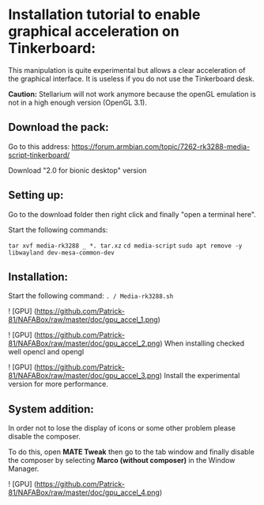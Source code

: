
# Installation tutorial to enable graphical acceleration on Tinkerboard:

This manipulation is quite experimental but allows a clear acceleration of the graphical interface. It is useless if you do not use the Tinkerboard desk.

__Caution:__ Stellarium will not work anymore because the openGL emulation is not in a high enough version (OpenGL 3.1).

## Download the pack:

Go to this address:
https://forum.armbian.com/topic/7262-rk3288-media-script-tinkerboard/

Download "2.0 for bionic desktop" version

## Setting up:

Go to the download folder then right click and finally "open a terminal here".

Start the following commands:

`tar xvf media-rk3288 _ *. tar.xz`
`cd media-script`
`sudo apt remove -y libwayland dev-mesa-common-dev`

## Installation:

Start the following command:
`. / Media-rk3288.sh`

! [GPU] (https://github.com/Patrick-81/NAFABox/raw/master/doc/gpu_accel_1.png)

! [GPU] (https://github.com/Patrick-81/NAFABox/raw/master/doc/gpu_accel_2.png)
When installing checked well opencl and opengl

! [GPU] (https://github.com/Patrick-81/NAFABox/raw/master/doc/gpu_accel_3.png)
Install the experimental version for more performance.

## System addition:

In order not to lose the display of icons or some other problem please disable the composer.

To do this, open __MATE Tweak__ then go to the tab window and finally disable the composer by selecting __Marco (without composer)__ in the Window Manager.

! [GPU] (https://github.com/Patrick-81/NAFABox/raw/master/doc/gpu_accel_4.png)
